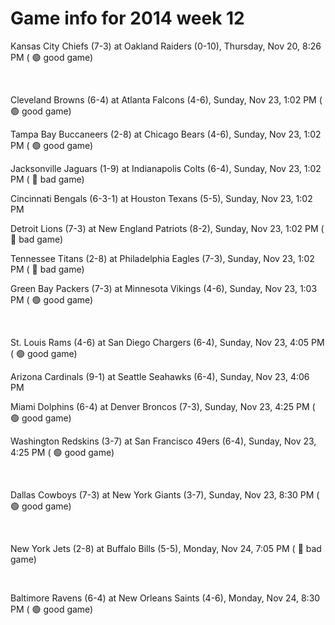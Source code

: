 # Game info for 2014 week 12

Kansas City Chiefs (7-3) at Oakland Raiders (0-10), Thursday, Nov 20, 8:26 PM (	:green_circle: good game)


<br/>

Cleveland Browns (6-4) at Atlanta Falcons (4-6), Sunday, Nov 23, 1:02 PM (	:green_circle: good game)

Tampa Bay Buccaneers (2-8) at Chicago Bears (4-6), Sunday, Nov 23, 1:02 PM (	:green_circle: good game)

Jacksonville Jaguars (1-9) at Indianapolis Colts (6-4), Sunday, Nov 23, 1:02 PM (	:red_circle: bad game)

Cincinnati Bengals (6-3-1) at Houston Texans (5-5), Sunday, Nov 23, 1:02 PM

Detroit Lions (7-3) at New England Patriots (8-2), Sunday, Nov 23, 1:02 PM (	:red_circle: bad game)

Tennessee Titans (2-8) at Philadelphia Eagles (7-3), Sunday, Nov 23, 1:02 PM (	:red_circle: bad game)

Green Bay Packers (7-3) at Minnesota Vikings (4-6), Sunday, Nov 23, 1:03 PM (	:green_circle: good game)


<br/>

St. Louis Rams (4-6) at San Diego Chargers (6-4), Sunday, Nov 23, 4:05 PM (	:green_circle: good game)

Arizona Cardinals (9-1) at Seattle Seahawks (6-4), Sunday, Nov 23, 4:06 PM

Miami Dolphins (6-4) at Denver Broncos (7-3), Sunday, Nov 23, 4:25 PM (	:green_circle: good game)

Washington Redskins (3-7) at San Francisco 49ers (6-4), Sunday, Nov 23, 4:25 PM (	:green_circle: good game)


<br/>

Dallas Cowboys (7-3) at New York Giants (3-7), Sunday, Nov 23, 8:30 PM (	:green_circle: good game)


<br/>

New York Jets (2-8) at Buffalo Bills (5-5), Monday, Nov 24, 7:05 PM (	:red_circle: bad game)


<br/>

Baltimore Ravens (6-4) at New Orleans Saints (4-6), Monday, Nov 24, 8:30 PM (	:green_circle: good game)

